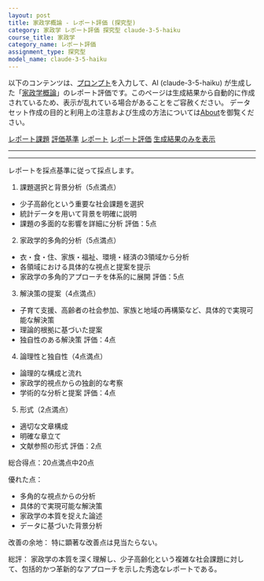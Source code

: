 ```yaml
---
layout: post
title: 家政学概論 - レポート評価 (探究型)
category: 家政学 レポート評価 探究型 claude-3-5-haiku
course_title: 家政学
category_name: レポート評価
assignment_type: 探究型
model_name: claude-3-5-haiku
---
```


以下のコンテンツは、[プロンプト](http://127.0.0.1:8000/generated/家政学/claude-3-5-haiku/prompt_レポート評価-探究型.md)を入力して、AI (claude-3-5-haiku) が生成した「[家政学概論](/contents/家政学/)」のレポート評価です。このページは生成結果から自動的に作成されているため、表示が乱れている場合があることをご容赦ください。
データセット作成の目的と利用上の注意および生成の方法については[About](/About)を御覧ください。

[レポート課題](../レポート課題-探究型)
[評価基準](../評価基準-探究型)
[レポート](../レポート-探究型)
[レポート評価](../レポート評価-探究型)
[生成結果のみを表示](http://127.0.0.1:8000/generated/家政学/claude-3-5-haiku/レポート評価-探究型.md)
  

***
***
  
レポートを採点基準に従って採点します。

1. 課題選択と背景分析（5点満点）
- 少子高齢化という重要な社会課題を選択
- 統計データを用いて背景を明確に説明
- 課題の多面的な影響を詳細に分析
評価：5点

2. 家政学的多角的分析（5点満点）
- 衣・食・住、家族・福祉、環境・経済の3領域から分析
- 各領域における具体的な視点と提案を提示
- 家政学の多角的アプローチを体系的に展開
評価：5点

3. 解決策の提案（4点満点）
- 子育て支援、高齢者の社会参加、家族と地域の再構築など、具体的で実現可能な解決策
- 理論的根拠に基づいた提案
- 独自性のある解決策
評価：4点

4. 論理性と独自性（4点満点）
- 論理的な構成と流れ
- 家政学的視点からの独創的な考察
- 学術的な分析と提案
評価：4点

5. 形式（2点満点）
- 適切な文章構成
- 明確な章立て
- 文献参照の形式
評価：2点

総合得点：20点満点中20点

優れた点：
- 多角的な視点からの分析
- 具体的で実現可能な解決策
- 家政学の本質を捉えた論述
- データに基づいた背景分析

改善の余地：
特に顕著な改善点は見当たらない。

総評：
家政学の本質を深く理解し、少子高齢化という複雑な社会課題に対して、包括的かつ革新的なアプローチを示した秀逸なレポートである。
